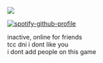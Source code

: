 ![](https://komarev.com/ghpvc/?username=beaverhollow&label=punks&style=flat-square&color=040405&base=23264)

[![spotify-github-profile](https://spotify-github-profile.kittinanx.com/api/view?uid=6ee6c3uiykzyf00n8qqgt3t8m&cover_image=true&theme=natemoo-re&show_offline=true&background_color=c3ab9e&interchange=true&bar_color=AAAAAA&bar_color_cover=false)](https://github.com/kittinan/spotify-github-profile)

inactive, online for friends
<br/>
tcc dni i dont like you
<br/>
i dont add people on this game
